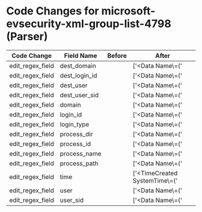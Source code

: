 # Code Changes for microsoft-evsecurity-xml-group-list-4798 (Parser)

| Code Change | Field Name | Before | After |
|-------------|------------|--------|-------|
| edit_regex_field | dest_domain |  | ['<Data Name\\=(\'|")TargetDomainName(\'|")>({dest_domain}[^<]+)<'] |
| edit_regex_field | dest_login_id |  | ['<Data Name\\=(\'|")TargetLogonId(\'|")>({dest_login_id}[^<]+)<'] |
| edit_regex_field | dest_user |  | ['<Data Name\\=(\'|")TargetUserName(\'|")>(SYSTEM|({dest_user}[^<]+))<'] |
| edit_regex_field | dest_user_sid |  | ['<Data Name\\=(\'|")TargetUserSid(\'|")>({dest_user_sid}[^<]+)<'] |
| edit_regex_field | domain |  | ['<Data Name\\=(\'|")SubjectDomainName(\'|")>(-|({domain}[^<>]+))<'] |
| edit_regex_field | login_id |  | ['<Data Name\\=(\'|")SubjectLogonId(\'|")>(-|({login_id}[^<>]+))<'] |
| edit_regex_field | login_type |  | ['<Data Name\\=(\'|")LogonType(\'|")>({login_type}\d+)<'] |
| edit_regex_field | process_dir |  | ['<Data Name\\=(\'|")(Caller)?ProcessName(\'|")>(-|({process_path}({process_dir}[^<>]*?[\\\/]+)?({process_name}[^<>\\\/]+)))<'] |
| edit_regex_field | process_id |  | ['<Data Name\\=(\'|")(Caller)?ProcessId(\'|")>({process_id}[^<]+?)\s*<', '<Execution ProcessID\\=(\'|")({process_id}[^\'"]+)'] |
| edit_regex_field | process_name |  | ['<Data Name\\=(\'|")(Caller)?ProcessName(\'|")>(-|({process_path}({process_dir}[^<>]*?[\\\/]+)?({process_name}[^<>\\\/]+)))<'] |
| edit_regex_field | process_path |  | ['<Data Name\\=(\'|")(Caller)?ProcessName(\'|")>(-|({process_path}({process_dir}[^<>]*?[\\\/]+)?({process_name}[^<>\\\/]+)))<'] |
| edit_regex_field | time |  | ['<TimeCreated SystemTime\\=(\'|")({time}\d\d\d\d-\d\d-\d\dT\d\d:\d\d:\d\d\.\d{3})'] |
| edit_regex_field | user |  | ['<Data Name\\=(\'|")SubjectUserName(\'|")>(-|({user}[\w\.\-\!\#\^\~]{1,40}\$?))<'] |
| edit_regex_field | user_sid |  | ['<Data Name\\=(\'|")SubjectUserSid(\'|")>(-|({user_sid}[^<>]+))<'] |